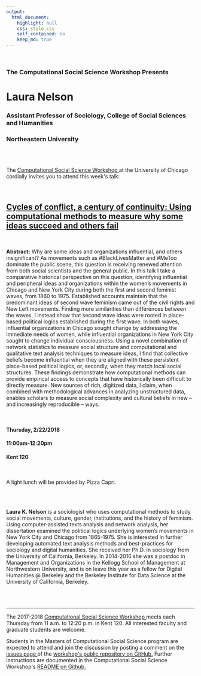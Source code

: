 ```yaml
---
output:
  html_document:
    highlight: null
    css: style.css
    self_contained: no
    keep_md: true
---
```






<br>

<h3 class=pfblock-header> The Computational Social Science Workshop Presents </h3>

<h1 class=pfblock-header3> Laura Nelson </h1>
<h3 class=pfblock-header3> Assistant Professor of Sociology, College of Social Sciences and Humanities </h3>
<h3 class=pfblock-header3> Northeastern University </h3>

<br><br>



<p class=pfblock-header3>The <a href="https://macss.uchicago.edu/content/computation-workshop"> Computational Social Science Workshop </a> at the University of Chicago cordially invites you to attend this week's talk:</p>

<br>

<div class=pfblock-header3>
<h2 class=pfblock-header>
  <a href="https://github.com/uchicago-computation-workshop/laura_nelson/blob/master/2018__nelson__paper_title.pdf" >Cycles of conflict, a century of continuity: Using computational methods to measure why some ideas succeed and others fail</a>
</h2>

<br>
</div>

<p class=footertext2>

**Abstract:** Why are some ideas and organizations influential, and others insignificant? As movements such as #BlackLivesMatter and #MeToo dominate the public scene, this question is receiving renewed attention from both social scientists and the general public. In this talk I take a comparative historical perspective on this question, identifying influential and peripheral ideas and organizations within the women’s movements in Chicago and New York City during both the first and second feminist waves, from 1860 to 1975. Established accounts maintain that the predominant ideas of second wave feminism came out of the civil rights and New Left movements. Finding more similarities than differences between the waves, I instead show that second wave ideas were rooted in place-based political logics established during the first wave. In both waves, influential organizations in Chicago sought change by addressing the immediate needs of women, while influential organizations in New York City sought to change individual consciousness. Using a novel combination of network statistics to measure social structure and computational and qualitative text analysis techniques to measure ideas, I find that collective beliefs become influential when they are aligned with these persistent place-based political logics, or, secondly, when they match local social structures. These findings demonstrate how computational methods can provide empirical access to concepts that have historically been difficult to directly measure. New sources of rich, digitized data, I claim, when combined with methodological advances in analyzing unstructured data, enables scholars to measure social complexity and cultural beliefs in new – and increasingly reproducible – ways.
</p>

<br>

<h4 class=pfblock-header3> Thursday, 2/22/2018 </h4>
<h4 class=pfblock-header3> 11:00am-12:20pm </h4>
<h4 class=pfblock-header3> Kent 120 </h4>

<br>

<p class=pfblock-header3>A light lunch will be provided by Pizza Capri.</p>

<br><br>

<p class=footertext2>

**Laura K. Nelson** is a sociologist who uses computational methods to study social movements, culture, gender, institutions, and the history of feminism. Using computer-assisted texts analysis and network analysis, her dissertation examined the political logics underlying women’s movements in New York City and Chicago from 1865-1975. She is interested in further developing automated text analysis methods and best-practices for sociology and digital humanities. She received her Ph.D. in sociology from the University of California, Berkeley. In 2014-2016 she was a postdoc in Management and Organizations in the Kellogg School of Management at Northwestern University, and is on leave this year as a fellow for Digital Humanities @ Berkeley and the Berkeley Institute for Data Science at the University of California, Berkeley.
</p>




<br><br>

---

<p class=footertext> The 2017-2018 <a href="https://macss.uchicago.edu/content/computation-workshop"> Computational Social Science Workshop </a> meets each Thursday from 11 a.m. to 12:20 p.m. in Kent 120. All interested faculty and graduate students are welcome.</p>

<p class=footertext>Students in the Masters of Computational Social Science program are expected to attend and join the discussion by posting a comment on the <a href="https://github.com/uchicago-computation-workshop/laura_nelson/issues"> issues page </a> of the <a href="https://github.com/uchicago-computation-workshop/laura_nelson"> workshop's public repository on GitHub.</a> Further instructions are documented in the Computational Social Science Workshop's <a href="https://github.com/uchicago-computation-workshop/README"> README on Github.</a></p>
